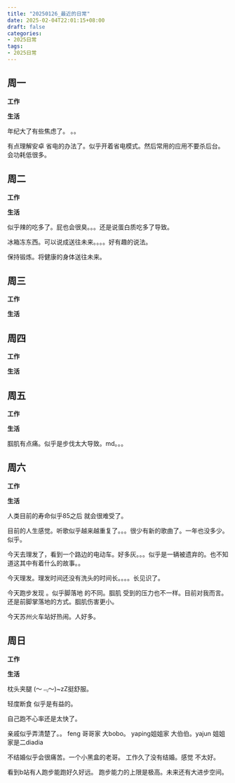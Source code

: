```yaml
---
title: "20250126_最近的日常"
date: 2025-02-04T22:01:15+08:00
draft: false
categories:
- 2025日常
tags:
- 2025日常
---
```



## 周一

**工作**



**生活**

年纪大了有些焦虑了。 。。 

有点理解安卓 省电的办法了。似乎开着省电模式。然后常用的应用不要杀后台。会功耗低很多。

## 周二

**工作**



**生活**

似乎辣的吃多了。屁也会很臭。。。还是说蛋白质吃多了导致。

冰箱冻东西。可以说成送往未来。。。。好有趣的说法。

保持锻炼。将健康的身体送往未来。

## 周三


**工作**



**生活**


## 周四


**工作**



**生活**


## 周五


**工作**



**生活**

腘肌有点痛。似乎是步伐太大导致。md。。。

## 周六


**工作**



**生活**

人类目前的寿命似乎85之后 就会很难受了。

目前的人生感觉。听歌似乎越来越重复了。。。很少有新的歌曲了。一年也没多少。似乎。

今天去理发了，看到一个路边的电动车。好多灰。。。似乎是一辆被遗弃的。也不知道这其中有着什么的故事。。

今天理发。理发时间还没有洗头的时间长。。。。长见识了。

今天跑步发现 。似乎脚落地 的不同。腘肌 受到的压力也不一样。目前对我而言。还是前脚掌落地的方式。腘肌伤害更小。

今天苏州火车站好热闹。人好多。

## 周日


**工作**



**生活**

枕头夹腿 (～﹃～)~zZ挺舒服。

轻度断食 似乎是有益的。 

自己跑不心率还是太快了。

亲戚似乎弄清楚了。。 feng 哥哥家 大bobo。 yaping姐姐家 大伯伯。yajun 姐姐家是二diadia

不结婚似乎会很痛苦。一个小黑盒的老哥。 工作久了没有结婚。感觉  不太好。

看到b站有人跑步能跑好久好远。 跑步能力的上限是极高。未来还有大进步空间。

